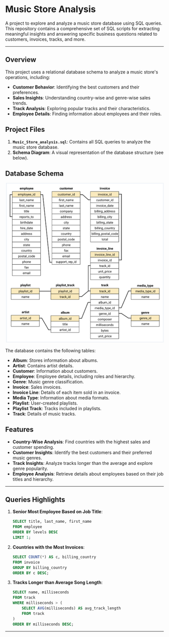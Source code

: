 # Music Store Analysis

A project to explore and analyze a music store database using SQL queries. This repository contains a comprehensive set of SQL scripts for extracting meaningful insights and answering specific business questions related to customers, invoices, tracks, and more.

---

## Overview

This project uses a relational database schema to analyze a music store's operations, including:

- **Customer Behavior**: Identifying the best customers and their preferences.
- **Sales Insights**: Understanding country-wise and genre-wise sales trends.
- **Track Analysis**: Exploring popular tracks and their characteristics.
- **Employee Details**: Finding information about employees and their roles.

## Project Files

1. **`Music_Store_analysis.sql`**: Contains all SQL queries to analyze the music store database.
2. **Schema Diagram**: A visual representation of the database structure (see below).

## Database Schema

![Database Schema](https://github.com/HarshCharola/Music_Store_Analysis/blob/main/schema_diagram.png)

The database contains the following tables:

- **Album**: Stores information about albums.
- **Artist**: Contains artist details.
- **Customer**: Information about customers.
- **Employee**: Employee details, including roles and hierarchy.
- **Genre**: Music genre classification.
- **Invoice**: Sales invoices.
- **Invoice Line**: Details of each item sold in an invoice.
- **Media Type**: Information about media formats.
- **Playlist**: User-created playlists.
- **Playlist Track**: Tracks included in playlists.
- **Track**: Details of music tracks.

## Features

- **Country-Wise Analysis**: Find countries with the highest sales and customer spending.
- **Customer Insights**: Identify the best customers and their preferred music genres.
- **Track Insights**: Analyze tracks longer than the average and explore genre popularity.
- **Employee Analysis**: Retrieve details about employees based on their job titles and hierarchy.

---

## Queries Highlights

1. **Senior Most Employee Based on Job Title**:
   ```sql
   SELECT title, last_name, first_name 
   FROM employee
   ORDER BY levels DESC
   LIMIT 1;
   ```

2. **Countries with the Most Invoices**:
   ```sql
   SELECT COUNT(*) AS c, billing_country 
   FROM invoice
   GROUP BY billing_country
   ORDER BY c DESC;
   ```

3. **Tracks Longer than Average Song Length**:
   ```sql
   SELECT name, milliseconds
   FROM track
   WHERE milliseconds > (
       SELECT AVG(milliseconds) AS avg_track_length
       FROM track
   )
   ORDER BY milliseconds DESC;
   ```


---

